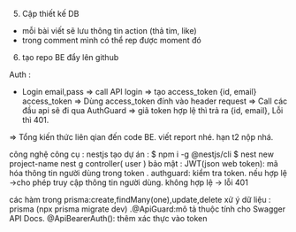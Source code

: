  <!-- 2. Update api article thêm params categoryId
3. Tìm hiểu nestjs/swagger. update các đầu api. 
thêm @ApiBearerAuth() đối với các API cần auth. 
 Cập nhật Dto body cho các api 4. thêm api getMany article  -->


5. Cập thiết kế DB
- mỗi bài viết sẽ lưu thông tin action (thả tim, like)
- trong comment mình có thể rep được moment đó

6. tạo repo BE đẩy lên github


Auth : 
- Login email,pass => call API login => tạo access_token {id, email} access_token => Dùng access_token đính vào header request => Call các đầu api sẽ đi qua AuthGuard => giã token hợp lệ thì trả ra {id, email}, Lỗi thì 401.

=> Tổng kiến thức liên qian đến code BE. viết report nhé. hạn t2 nộp nhá.

công nghệ công cụ : nestjs
tạo dự án :
$ npm i -g @nestjs/cli
$ nest new project-name
 nest g controller( user )
bảo mật : JWT(json web token): mã hóa thông tin người dùng trong token
 . authguard: kiểm tra token. nếu hợp lệ ->cho phép truy cập thông tin người dùng. không hợp lệ -> lỗi 401
 
các hàm trong prisma:create,findMany(one),update,delete
xử ý dữ liệu : prisma (npx prisma migrate dev)
 .@ApiGuard:mô tả thuộc tính cho Swagger API Docs.
    @ApiBearerAuth(): thêm xác thực vào token
